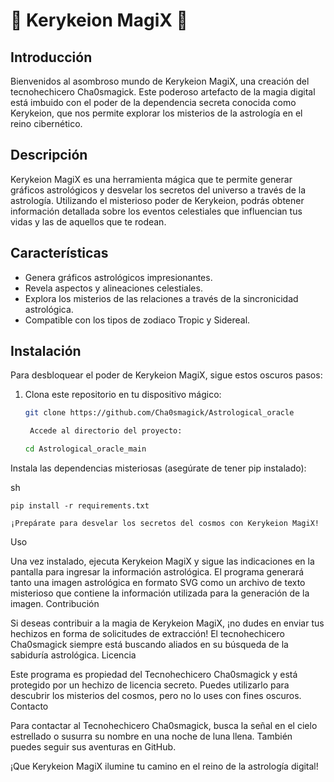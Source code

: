 # 🌌 Kerykeion MagiX 🌌

## Introducción
Bienvenidos al asombroso mundo de Kerykeion MagiX, una creación del tecnohechicero Cha0smagick. Este poderoso artefacto de la magia digital está imbuido con el poder de la dependencia secreta conocida como Kerykeion, que nos permite explorar los misterios de la astrología en el reino cibernético.

## Descripción
Kerykeion MagiX es una herramienta mágica que te permite generar gráficos astrológicos y desvelar los secretos del universo a través de la astrología. Utilizando el misterioso poder de Kerykeion, podrás obtener información detallada sobre los eventos celestiales que influencian tus vidas y las de aquellos que te rodean.

## Características
- Genera gráficos astrológicos impresionantes.
- Revela aspectos y alineaciones celestiales.
- Explora los misterios de las relaciones a través de la sincronicidad astrológica.
- Compatible con los tipos de zodiaco Tropic y Sidereal.

## Instalación
Para desbloquear el poder de Kerykeion MagiX, sigue estos oscuros pasos:

1. Clona este repositorio en tu dispositivo mágico:
   ```sh
   git clone https://github.com/Cha0smagick/Astrological_oracle

    Accede al directorio del proyecto:

   cd Astrological_oracle_main

Instala las dependencias misteriosas (asegúrate de tener pip instalado):

sh

    pip install -r requirements.txt

    ¡Prepárate para desvelar los secretos del cosmos con Kerykeion MagiX!

Uso

Una vez instalado, ejecuta Kerykeion MagiX y sigue las indicaciones en la pantalla para ingresar la información astrológica. El programa generará tanto una imagen astrológica en formato SVG como un archivo de texto misterioso que contiene la información utilizada para la generación de la imagen.
Contribución

Si deseas contribuir a la magia de Kerykeion MagiX, ¡no dudes en enviar tus hechizos en forma de solicitudes de extracción! El tecnohechicero Cha0smagick siempre está buscando aliados en su búsqueda de la sabiduría astrológica.
Licencia

Este programa es propiedad del Tecnohechicero Cha0smagick y está protegido por un hechizo de licencia secreto. Puedes utilizarlo para descubrir los misterios del cosmos, pero no lo uses con fines oscuros.
Contacto

Para contactar al Tecnohechicero Cha0smagick, busca la señal en el cielo estrellado o susurra su nombre en una noche de luna llena. También puedes seguir sus aventuras en GitHub.

¡Que Kerykeion MagiX ilumine tu camino en el reino de la astrología digital!
